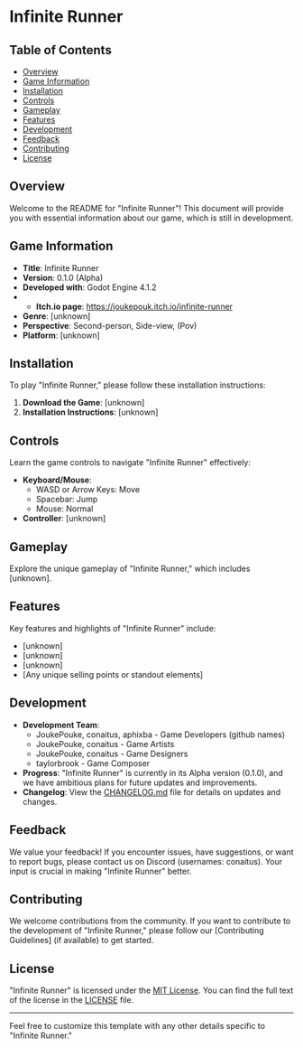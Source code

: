# Infinite Runner

## Table of Contents

- [Overview](#overview)
- [Game Information](#game-information)
- [Installation](#installation)
- [Controls](#controls)
- [Gameplay](#gameplay)
- [Features](#features)
- [Development](#development)
- [Feedback](#feedback)
- [Contributing](#contributing)
- [License](#license)

## Overview

Welcome to the README for "Infinite Runner"! This document will provide you with essential information about our game, which is still in development.

## Game Information

- **Title**: Infinite Runner
- **Version**: 0.1.0 (Alpha)
- **Developed with**: Godot Engine 4.1.2
- - **Itch.io page**: https://joukepouk.itch.io/infinite-runner
- **Genre**: [unknown]
- **Perspective**: Second-person, Side-view, (Pov)
- **Platform**: [unknown]
## Installation

To play "Infinite Runner," please follow these installation instructions:

1. **Download the Game**: [unknown]
2. **Installation Instructions**: [unknown]

## Controls

Learn the game controls to navigate "Infinite Runner" effectively:

- **Keyboard/Mouse**:
  - WASD or Arrow Keys: Move
  - Spacebar: Jump
  - Mouse: Normal
- **Controller**: [unknown]

## Gameplay

Explore the unique gameplay of "Infinite Runner," which includes [unknown].

## Features

Key features and highlights of "Infinite Runner" include:

- [unknown]
- [unknown]
- [unknown]
- [Any unique selling points or standout elements]

## Development

- **Development Team**:
  - JoukePouke, conaitus, aphixba - Game Developers (github names)
  - JoukePouke, conaitus - Game Artists
  - JoukePouke, conaitus - Game Designers
  - taylorbrook - Game Composer
- **Progress**: "Infinite Runner" is currently in its Alpha version (0.1.0), and we have ambitious plans for future updates and improvements.
- **Changelog**: View the [CHANGELOG.md](CHANGELOG.md) file for details on updates and changes.

## Feedback

We value your feedback! If you encounter issues, have suggestions, or want to report bugs, please contact us on Discord (usernames: conaitus). Your input is crucial in making "Infinite Runner" better.

## Contributing

We welcome contributions from the community. If you want to contribute to the development of "Infinite Runner," please follow our [Contributing Guidelines] (if available) to get started.

## License

"Infinite Runner" is licensed under the [MIT License](LICENSE). You can find the full text of the license in the [LICENSE](LICENSE) file.

---

Feel free to customize this template with any other details specific to "Infinite Runner."
